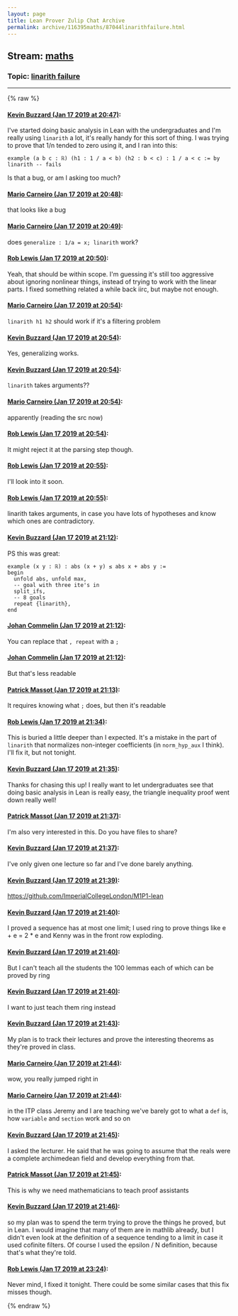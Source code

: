 ```yaml
---
layout: page
title: Lean Prover Zulip Chat Archive 
permalink: archive/116395maths/87044linarithfailure.html
---
```


## Stream: [maths](index.html)
### Topic: [linarith failure](87044linarithfailure.html)

---


{% raw %}
#### [ Kevin Buzzard (Jan 17 2019 at 20:47)](https://leanprover.zulipchat.com/#narrow/stream/116395-maths/topic/linarith%20failure/near/155363230):
I've started doing basic analysis in Lean with the undergraduates and I'm really using `linarith` a lot, it's really handy for this sort of thing. I was trying to prove that 1/n tended to zero using it, and I ran into this: 

```lean
example (a b c : ℝ) (h1 : 1 / a < b) (h2 : b < c) : 1 / a < c := by linarith -- fails

```

Is that a bug, or am I asking too much?

#### [ Mario Carneiro (Jan 17 2019 at 20:48)](https://leanprover.zulipchat.com/#narrow/stream/116395-maths/topic/linarith%20failure/near/155363405):
that looks like a bug

#### [ Mario Carneiro (Jan 17 2019 at 20:49)](https://leanprover.zulipchat.com/#narrow/stream/116395-maths/topic/linarith%20failure/near/155363437):
does `generalize : 1/a = x; linarith` work?

#### [ Rob Lewis (Jan 17 2019 at 20:50)](https://leanprover.zulipchat.com/#narrow/stream/116395-maths/topic/linarith%20failure/near/155363577):
Yeah, that should be within scope. I'm guessing it's still too aggressive about ignoring nonlinear things, instead of trying to work with the linear parts. I fixed something related a while back iirc, but maybe not enough.

#### [ Mario Carneiro (Jan 17 2019 at 20:54)](https://leanprover.zulipchat.com/#narrow/stream/116395-maths/topic/linarith%20failure/near/155363825):
`linarith h1 h2` should work if it's a filtering problem

#### [ Kevin Buzzard (Jan 17 2019 at 20:54)](https://leanprover.zulipchat.com/#narrow/stream/116395-maths/topic/linarith%20failure/near/155363832):
Yes, generalizing works.

#### [ Kevin Buzzard (Jan 17 2019 at 20:54)](https://leanprover.zulipchat.com/#narrow/stream/116395-maths/topic/linarith%20failure/near/155363853):
`linarith` takes arguments??

#### [ Mario Carneiro (Jan 17 2019 at 20:54)](https://leanprover.zulipchat.com/#narrow/stream/116395-maths/topic/linarith%20failure/near/155363871):
apparently (reading the src now)

#### [ Rob Lewis (Jan 17 2019 at 20:54)](https://leanprover.zulipchat.com/#narrow/stream/116395-maths/topic/linarith%20failure/near/155363877):
It might reject it at the parsing step though.

#### [ Rob Lewis (Jan 17 2019 at 20:55)](https://leanprover.zulipchat.com/#narrow/stream/116395-maths/topic/linarith%20failure/near/155363904):
I'll look into it soon.

#### [ Rob Lewis (Jan 17 2019 at 20:55)](https://leanprover.zulipchat.com/#narrow/stream/116395-maths/topic/linarith%20failure/near/155363935):
linarith takes arguments, in case you have lots of hypotheses and know which ones are contradictory.

#### [ Kevin Buzzard (Jan 17 2019 at 21:12)](https://leanprover.zulipchat.com/#narrow/stream/116395-maths/topic/linarith%20failure/near/155365130):
PS this was great:

```lean
example (x y : ℝ) : abs (x + y) ≤ abs x + abs y :=
begin
  unfold abs, unfold max,
  -- goal with three ite's in
  split_ifs,
  -- 8 goals
  repeat {linarith},
end
```

#### [ Johan Commelin (Jan 17 2019 at 21:12)](https://leanprover.zulipchat.com/#narrow/stream/116395-maths/topic/linarith%20failure/near/155365202):
You can replace that `, repeat` with a `;`

#### [ Johan Commelin (Jan 17 2019 at 21:12)](https://leanprover.zulipchat.com/#narrow/stream/116395-maths/topic/linarith%20failure/near/155365214):
But that's less readable

#### [ Patrick Massot (Jan 17 2019 at 21:13)](https://leanprover.zulipchat.com/#narrow/stream/116395-maths/topic/linarith%20failure/near/155365246):
It requires knowing what `;` does, but then it's readable

#### [ Rob Lewis (Jan 17 2019 at 21:34)](https://leanprover.zulipchat.com/#narrow/stream/116395-maths/topic/linarith%20failure/near/155366709):
This is buried a little deeper than I expected. It's a mistake in the part of `linarith` that normalizes non-integer coefficients (in `norm_hyp_aux` I think). I'll fix it, but not tonight.

#### [ Kevin Buzzard (Jan 17 2019 at 21:35)](https://leanprover.zulipchat.com/#narrow/stream/116395-maths/topic/linarith%20failure/near/155366787):
Thanks for chasing this up! I really want to let undergraduates see that doing basic analysis in Lean is really easy, the triangle inequality proof went down really well!

#### [ Patrick Massot (Jan 17 2019 at 21:37)](https://leanprover.zulipchat.com/#narrow/stream/116395-maths/topic/linarith%20failure/near/155366901):
I'm also very interested in this. Do you have files to share?

#### [ Kevin Buzzard (Jan 17 2019 at 21:37)](https://leanprover.zulipchat.com/#narrow/stream/116395-maths/topic/linarith%20failure/near/155366917):
I've only given one lecture so far and I've done barely anything.

#### [ Kevin Buzzard (Jan 17 2019 at 21:39)](https://leanprover.zulipchat.com/#narrow/stream/116395-maths/topic/linarith%20failure/near/155367083):
https://github.com/ImperialCollegeLondon/M1P1-lean

#### [ Kevin Buzzard (Jan 17 2019 at 21:40)](https://leanprover.zulipchat.com/#narrow/stream/116395-maths/topic/linarith%20failure/near/155367161):
I proved a sequence has at most one limit; I used ring to prove things like e + e = 2 * e and Kenny was in the front row exploding.

#### [ Kevin Buzzard (Jan 17 2019 at 21:40)](https://leanprover.zulipchat.com/#narrow/stream/116395-maths/topic/linarith%20failure/near/155367175):
But I can't teach all the students the 100 lemmas each of which can be proved by ring

#### [ Kevin Buzzard (Jan 17 2019 at 21:40)](https://leanprover.zulipchat.com/#narrow/stream/116395-maths/topic/linarith%20failure/near/155367186):
I want to just teach them ring instead

#### [ Kevin Buzzard (Jan 17 2019 at 21:43)](https://leanprover.zulipchat.com/#narrow/stream/116395-maths/topic/linarith%20failure/near/155367420):
My plan is to track their lectures and prove the interesting theorems as they're proved in class.

#### [ Mario Carneiro (Jan 17 2019 at 21:44)](https://leanprover.zulipchat.com/#narrow/stream/116395-maths/topic/linarith%20failure/near/155367472):
wow, you really jumped right in

#### [ Mario Carneiro (Jan 17 2019 at 21:44)](https://leanprover.zulipchat.com/#narrow/stream/116395-maths/topic/linarith%20failure/near/155367509):
in the ITP class Jeremy and I are teaching we've barely got to what a `def` is, how `variable` and `section` work and so on

#### [ Kevin Buzzard (Jan 17 2019 at 21:45)](https://leanprover.zulipchat.com/#narrow/stream/116395-maths/topic/linarith%20failure/near/155367534):
I asked the lecturer. He said that he was going to assume that the reals were a complete archimedean field and develop everything from that.

#### [ Patrick Massot (Jan 17 2019 at 21:45)](https://leanprover.zulipchat.com/#narrow/stream/116395-maths/topic/linarith%20failure/near/155367547):
This is why we need mathematicians to teach proof assistants

#### [ Kevin Buzzard (Jan 17 2019 at 21:46)](https://leanprover.zulipchat.com/#narrow/stream/116395-maths/topic/linarith%20failure/near/155367632):
so my plan was to spend the term trying to prove the things he proved, but in Lean. I would imagine that many of them are in mathlib already, but I didn't even look at the definition of a sequence tending to a limit in case it used cofinite filters. Of course I used the epsilon / N definition, because that's what they're told.

#### [ Rob Lewis (Jan 17 2019 at 23:24)](https://leanprover.zulipchat.com/#narrow/stream/116395-maths/topic/linarith%20failure/near/156324714):
Never mind, I fixed it tonight. There could be some similar cases that this fix misses though.


{% endraw %}
